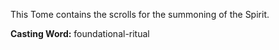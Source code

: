 This Tome contains the scrolls for the summoning of the Spirit.

**Casting Word:** foundational-ritual
